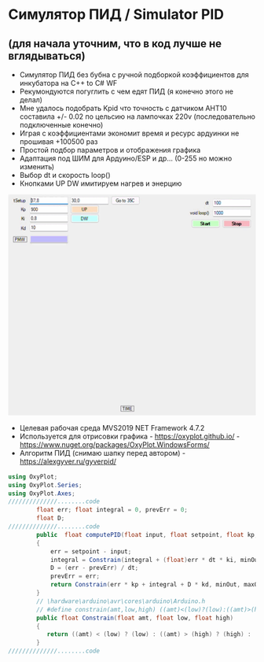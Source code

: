 # Симулятор ПИД / Simulator PID
## (для начала уточним, что в код лучше не вглядываться)
* Симулятор ПИД без бубна с ручной подборкой коэффициентов для инкубатора на С++ to С# WF
* Рекумондуются погуглить с чем едят ПИД (я конечно этого не делал)
* Мне удалось подобрать Kpid что точность с датчиком AHT10 составила +/- 0.02 по цельсию на лампочках 220v (последовательно подключенные конечно)
* Играя с коэффициентами экономит время и ресурс ардуинки не прошивая +100500 раз
* Простой подбор параметров и отображения графика
* Адаптация под ШИМ для Ардуино/ESP и др... (0-255 но можно изменить) 
* Выбор dt и скорость loop()
* Кнопками UP DW имитируем нагрев и энерцию

![SCREEN](https://github.com/ValeraFurman/PID/blob/main/PID%20TEST.gif?raw=true)
* Целевая рабочая среда MVS2019 NET Framework 4.7.2
* Используется для отрисовки графика - https://oxyplot.github.io/ - https://www.nuget.org/packages/OxyPlot.WindowsForms/
* Алгоритм ПИД (снимаю шапку перед автором) - https://alexgyver.ru/gyverpid/

```c#
using OxyPlot;
using OxyPlot.Series;
using OxyPlot.Axes;
//////////////........code
        float err; float integral = 0, prevErr = 0;
        float D;
//////////////........code
        public  float computePID(float input, float setpoint, float kp, float ki, float kd, float dt, int minOut, int maxOut)
        {
            err = setpoint - input;
            integral = Constrain(integral + (float)err * dt * ki, minOut, maxOut);
            D = (err - prevErr) / dt;
            prevErr = err;
            return Constrain(err * kp + integral + D * kd, minOut, maxOut);
        }
        // \hardware\arduino\avr\cores\arduino\Arduino.h
        // #define constrain(amt,low,high) ((amt)<(low)?(low):((amt)>(high)?(high):(amt)))
        public float Constrain(float amt, float low, float high)
        {
           return ((amt) < (low) ? (low) : ((amt) > (high) ? (high) : (amt)));
        }
//////////////........code
```
